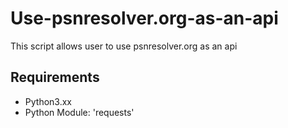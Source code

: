 # Use-psnresolver.org-as-an-api
This script allows user to use psnresolver.org as an api

## Requirements ##
* Python3.xx
* Python Module: 'requests'
